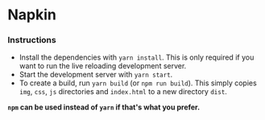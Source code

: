 # Napkin

### Instructions

- Install the dependencies with `yarn install`. This is only required if you want to run the live reloading development server.
- Start the development server with `yarn start`.
- To create a build, run `yarn build` (or `npm run build`). This simply copies `img`, `css`, `js` directories and `index.html` to a new directory `dist`.

**`npm` can be used instead of `yarn` if that's what you prefer.**
